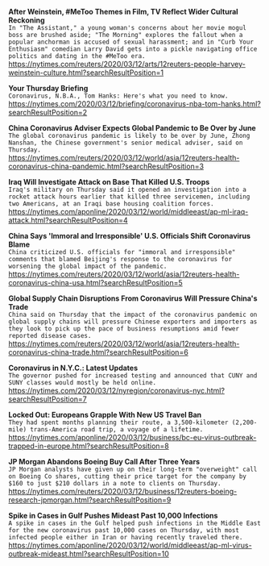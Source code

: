 **After Weinstein, #MeToo Themes in Film, TV Reflect Wider Cultural Reckoning**\
`In "The Assistant," a young woman's concerns about her movie mogul boss are brushed aside; "The Morning" explores the fallout when a popular anchorman is accused of sexual harassment; and in "Curb Your Enthusiasm" comedian Larry David gets into a pickle navigating office politics and dating in the #MeToo era.`\
https://nytimes.com/reuters/2020/03/12/arts/12reuters-people-harvey-weinstein-culture.html?searchResultPosition=1

**Your Thursday Briefing**\
`Coronavirus, N.B.A., Tom Hanks: Here's what you need to know.`\
https://nytimes.com/2020/03/12/briefing/coronavirus-nba-tom-hanks.html?searchResultPosition=2

**China Coronavirus Adviser Expects Global Pandemic to Be Over by June**\
`The global coronavirus pandemic is likely to be over by June, Zhong Nanshan, the Chinese government's senior medical adviser, said on Thursday.`\
https://nytimes.com/reuters/2020/03/12/world/asia/12reuters-health-coronavirus-china-pandemic.html?searchResultPosition=3

**Iraq Will Investigate Attack on Base That Killed U.S. Troops**\
`Iraq's military on Thursday said it opened an investigation into a rocket attack hours earlier that killed three servicemen, including two Americans, at an Iraqi base housing coalition forces.`\
https://nytimes.com/aponline/2020/03/12/world/middleeast/ap-ml-iraq-attack.html?searchResultPosition=4

**China Says 'Immoral and Irresponsible' U.S. Officials Shift Coronavirus Blame**\
`China criticized U.S. officials for "immoral and irresponsible" comments that blamed Beijing's response to the coronavirus for worsening the global impact of the pandemic.`\
https://nytimes.com/reuters/2020/03/12/world/asia/12reuters-health-coronavirus-china-usa.html?searchResultPosition=5

**Global Supply Chain Disruptions From Coronavirus Will Pressure China's Trade**\
`China said on Thursday that the impact of the coronavirus pandemic on global supply chains will pressure Chinese exporters and importers as they look to pick up the pace of business resumptions amid fewer reported disease cases. `\
https://nytimes.com/reuters/2020/03/12/world/asia/12reuters-health-coronavirus-china-trade.html?searchResultPosition=6

**Coronavirus in N.Y.C.: Latest Updates**\
`The governor pushed for increased testing and announced that CUNY and SUNY classes would mostly be held online. `\
https://nytimes.com/2020/03/12/nyregion/coronavirus-nyc.html?searchResultPosition=7

**Locked Out: Europeans Grapple With New US Travel Ban**\
`They had spent months planning their route, a 3,500-kilometer (2,200-mile) trans-America road trip, a voyage of a lifetime.`\
https://nytimes.com/aponline/2020/03/12/business/bc-eu-virus-outbreak-trapped-in-europe.html?searchResultPosition=8

**JP Morgan Abandons Boeing Buy Call After Three Years**\
`JP Morgan analysts have given up on their long-term "overweight" call on Boeing Co shares, cutting their price target for the company by $160 to just $210 dollars in a note to clients on Thursday. `\
https://nytimes.com/reuters/2020/03/12/business/12reuters-boeing-research-jpmorgan.html?searchResultPosition=9

**Spike in Cases in Gulf Pushes Mideast Past 10,000 Infections**\
`A spike in cases in the Gulf helped push infections in the Middle East for the new coronavirus past 10,000 cases on Thursday, with most infected people either in Iran or having recently traveled there. `\
https://nytimes.com/aponline/2020/03/12/world/middleeast/ap-ml-virus-outbreak-mideast.html?searchResultPosition=10

